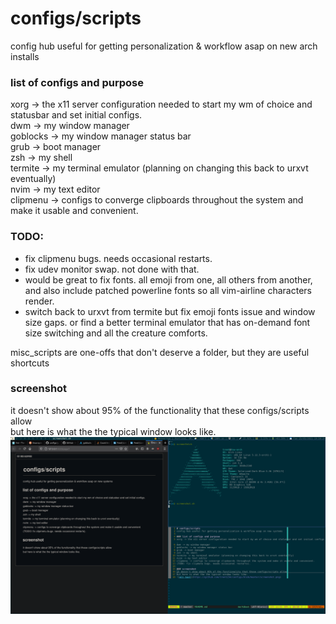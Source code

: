 # configs/scripts
config hub useful for getting personalization & workflow asap on new arch installs

### list of configs and purpose
xorg -> the x11 server configuration needed to start my wm of choice and statusbar and set initial configs.   
dwm -> my window manager  
goblocks -> my window manager status bar  
grub -> boot manager  
zsh -> my shell  
termite -> my terminal emulator (planning on changing this back to urxvt eventually)  
nvim -> my text editor  
clipmenu -> configs to converge clipboards throughout the system and make it usable and convenient.  

### TODO:  
* fix clipmenu bugs. needs occasional restarts.  
* fix udev monitor swap. not done with that.  
* would be great to fix fonts. all emoji from one, all others from another, and also include patched powerline fonts so all vim-airline characters render. 
* switch back to urxvt from termite but fix emoji fonts issue and window size gaps. or find a better terminal emulator that has on-demand font size switching and all the creature comforts.   

misc_scripts are one-offs that don't deserve a folder, but they are useful shortcuts  

### screenshot
it doesn't show about 95% of the functionality that these configs/scripts allow  
but here is what the the typical window looks like.  
![alt text](https://github.com/trent234/configs/blob/master/screenshot.png)

